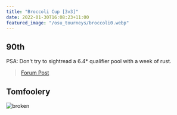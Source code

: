```yaml
---
title: "Broccoli Cup [3v3]"
date: 2022-01-30T16:08:23+11:00
featured_image: "/osu_tourneys/broccoli0.webp"
---
```


90th 
---------
<!--more-->
PSA: Don't try to sightread a 6.4\* qualifier pool with a week of rust.

> [Forum Post](https://osu.ppy.sh/community/forums/topics/1479033?n=1)


Tomfoolery
---------

![broken](/osu_tourneys/broccoli1.webp)
